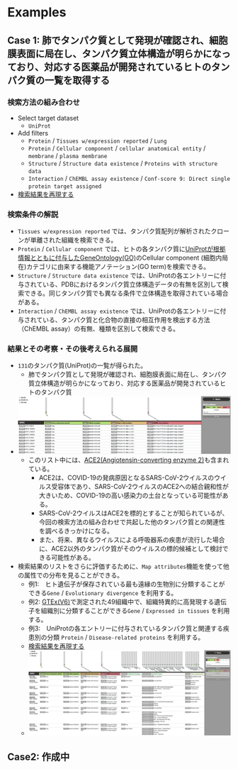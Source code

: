 # Examples
## Case 1: 肺でタンパク質として発現が確認され、細胞膜表面に局在し、タンパク質立体構造が明らかになっており、対応する医薬品が開発されているヒトのタンパク質の一覧を取得する
### 検索方法の組み合わせ
- Select target dataset
    - `UniProt`
- Add filters
    - `Protein` / `Tissues w/expression reported` / `Lung`
    - `Protein` / `Cellular component` / `cellular anatomical entity` / `membrane` / `plasma membrane`
    - `Structure` / `Structure data existence` / `Proteins with structure data`
    - `Interaction` / `ChEMBL assay existence` / `Conf-score 9: Direct single protein target assigned` 
- [検索結果を再現する](https://togodx.dbcls.jp/human/?togoKey=uniprot&keys=%5B%5D&values=%5B%7B%22propertyId%22%3A%22protein_isolation_source_uniprot%22%2C%22ids%22%3A%5B%7B%22categoryId%22%3A%22568%22%7D%5D%7D%2C%7B%22propertyId%22%3A%22protein_cellular_component_uniprot%22%2C%22ids%22%3A%5B%7B%22categoryId%22%3A%22GO_0005886%22%2C%22ancestors%22%3A%5B%22GO_0110165%22%2C%22GO_0016020%22%5D%7D%5D%7D%2C%7B%22propertyId%22%3A%22structure_data_existence_uniprot%22%2C%22ids%22%3A%5B%7B%22categoryId%22%3A%221%22%7D%5D%7D%2C%7B%22propertyId%22%3A%22interaction_chembl_assay_existence_uniprot%22%2C%22ids%22%3A%5B%7B%22categoryId%22%3A%221%22%7D%5D%7D%5D)

### 検索条件の解説
- `Tissues w/expression reported` では、タンパク質配列が解析されたクローンが単離された組織を検索できる。
- `Protein` / `Cellular component` では、ヒトの各タンパク質に[UniProtが根拠情報とともに付与したGeneOntology(GO)](https://www.uniprot.org/help/gene_ontology)のCellular component (細胞内局在)カテゴリに由来する機能アノテーション(GO term)を検索できる。
- `Structure` / `Structure data existence` では、UniProtの各エントリーに付与されている、PDBにおけるタンパク質立体構造データの有無を区別して検索できる。同じタンパク質でも異なる条件で立体構造を取得されている場合がある。
- `Interaction` / `ChEMBL assay existence` では、UniProtの各エントリーに付与されている、タンパク質と化合物の直接の相互作用を検出する方法（ChEMBL assay）の有無、種類を区別して検索できる。

### 結果とその考察・その後考えられる展開
- `131`のタンパク質(UniProt)の一覧が得られた。
    - 肺でタンパク質として発現が確認され、細胞膜表面に局在し、タンパク質立体構造が明らかになっており、対応する医薬品が開発されているヒトのタンパク質
- ![Add filter結果](https://github.com/togodx/togodx-config-human/raw/develop/docs/img/20211001_togodx_example1_01.png)
    - このリスト中には、[ACE2\(Angiotensin\-converting enzyme 2\)](https://www.uniprot.org/uniprot/Q9BYF1)も含まれている。
      - ACE2は、COVID-19の発病原因となるSARS-CoV-2ウイルスのウイルス受容体であり、SARS-CoV-2ウイルスのACE2への結合親和性が大きいため、COVID-19の高い感染力の土台となっている可能性がある。
      - SARS-CoV-2ウイルスはACE2を標的とすることが知られているが、今回の検索方法の組み合わせで共起した他のタンパク質との関連性を調べるきっかけになる。
      - また、将来、異なるウイルスによる呼吸器系の疾患が流行した場合に、ACE2以外のタンパク質がそのウイルスの標的候補として検討できる可能性がある。
- 検索結果のリストをさらに評価するために、`Map attributes`機能を使って他の属性での分布を見ることができる。
    - 例1:　ヒト遺伝子が保存されている最も遠縁の生物別に分類することができる`Gene` / `Evolutionary divergence` を利用する。
    - 例2: [GTEx(V6)](https://gtexportal.org/home/releaseInfoPage)で測定された49組織中で、組織特異的に高発現する遺伝子を組織別に分類することができる`Gene` / `Expressed in tissues` を利用する。
    - 例3:　UniProtの各エントリーに付与されているタンパク質と関連する疾患別の分類 `Protein` / `Disease-related proteins` を利用する。
    - [検索結果を再現する](https://togodx.dbcls.jp/human/?togoKey=uniprot&keys=%5B%7B%22propertyId%22%3A%22gene_evolutionary_conservation_homologene%22%7D%2C%7B%22propertyId%22%3A%22gene_high_level_expression_gtex6%22%7D%2C%7B%22propertyId%22%3A%22protein_disease_related_proteins_uniprot%22%7D%5D&values=%5B%7B%22propertyId%22%3A%22protein_isolation_source_uniprot%22%2C%22ids%22%3A%5B%7B%22categoryId%22%3A%22568%22%7D%5D%7D%2C%7B%22propertyId%22%3A%22protein_cellular_component_uniprot%22%2C%22ids%22%3A%5B%7B%22categoryId%22%3A%22GO_0005886%22%2C%22ancestors%22%3A%5B%22GO_0110165%22%2C%22GO_0016020%22%5D%7D%5D%7D%2C%7B%22propertyId%22%3A%22structure_data_existence_uniprot%22%2C%22ids%22%3A%5B%7B%22categoryId%22%3A%221%22%7D%5D%7D%2C%7B%22propertyId%22%3A%22interaction_chembl_assay_existence_uniprot%22%2C%22ids%22%3A%5B%7B%22categoryId%22%3A%221%22%7D%5D%7D%5D)
    - ![Add filter+Map attributes](https://github.com/togodx/togodx-config-human/raw/develop/docs/img/20211001_togodx_example1_02.png)

## Case2: 作成中



